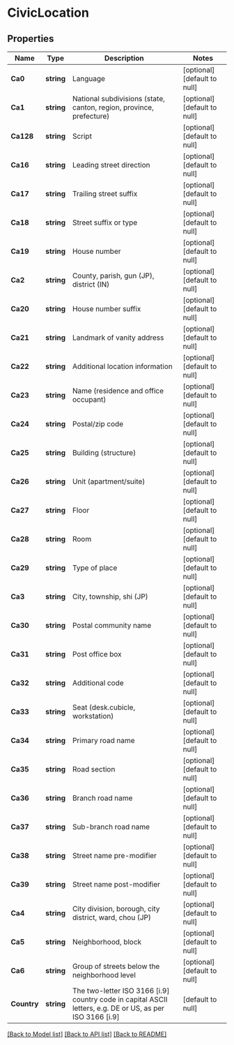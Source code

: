 # CivicLocation

## Properties
Name | Type | Description | Notes
------------ | ------------- | ------------- | -------------
**Ca0** | **string** | Language | [optional] [default to null]
**Ca1** | **string** | National subdivisions (state, canton, region, province, prefecture)  | [optional] [default to null]
**Ca128** | **string** | Script | [optional] [default to null]
**Ca16** | **string** | Leading street direction | [optional] [default to null]
**Ca17** | **string** | Trailing street suffix | [optional] [default to null]
**Ca18** | **string** | Street suffix or type | [optional] [default to null]
**Ca19** | **string** | House number | [optional] [default to null]
**Ca2** | **string** | County, parish, gun (JP), district (IN) | [optional] [default to null]
**Ca20** | **string** | House number suffix | [optional] [default to null]
**Ca21** | **string** | Landmark of vanity address | [optional] [default to null]
**Ca22** | **string** | Additional location information | [optional] [default to null]
**Ca23** | **string** | Name (residence and office occupant) | [optional] [default to null]
**Ca24** | **string** | Postal/zip code | [optional] [default to null]
**Ca25** | **string** | Building (structure) | [optional] [default to null]
**Ca26** | **string** | Unit (apartment/suite) | [optional] [default to null]
**Ca27** | **string** | Floor | [optional] [default to null]
**Ca28** | **string** | Room | [optional] [default to null]
**Ca29** | **string** | Type of place | [optional] [default to null]
**Ca3** | **string** | City, township, shi (JP) | [optional] [default to null]
**Ca30** | **string** | Postal community name | [optional] [default to null]
**Ca31** | **string** | Post office box | [optional] [default to null]
**Ca32** | **string** | Additional code | [optional] [default to null]
**Ca33** | **string** | Seat (desk.cubicle, workstation) | [optional] [default to null]
**Ca34** | **string** | Primary road name | [optional] [default to null]
**Ca35** | **string** | Road section | [optional] [default to null]
**Ca36** | **string** | Branch road name | [optional] [default to null]
**Ca37** | **string** | Sub-branch road name | [optional] [default to null]
**Ca38** | **string** | Street name pre-modifier | [optional] [default to null]
**Ca39** | **string** | Street name post-modifier | [optional] [default to null]
**Ca4** | **string** | City division, borough, city district, ward, chou (JP) | [optional] [default to null]
**Ca5** | **string** | Neighborhood, block | [optional] [default to null]
**Ca6** | **string** | Group of streets below the neighborhood level  | [optional] [default to null]
**Country** | **string** | The two-letter ISO 3166 [i.9] country code in capital ASCII letters, e.g. DE or US, as per ISO 3166 [i.9] | [default to null]

[[Back to Model list]](../README.md#documentation-for-models) [[Back to API list]](../README.md#documentation-for-api-endpoints) [[Back to README]](../README.md)


